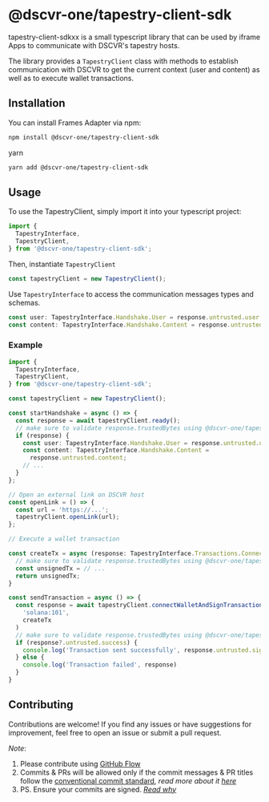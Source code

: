 # @dscvr-one/tapestry-client-sdk

tapestry-client-sdkxx is a small typescript library that can be used by iframe Apps to communicate with DSCVR's tapestry hosts.

The library provides a `TapestryClient` class with methods to establish communication with DSCVR to get the current context (user and content) as well as to execute wallet transactions.

## Installation

You can install Frames Adapter via npm:

```bash
npm install @dscvr-one/tapestry-client-sdk
```

yarn

```bash
yarn add @dscvr-one/tapestry-client-sdk
```

## Usage

To use the TapestryClient, simply import it into your typescript project:

```typescript
import {
  TapestryInterface,
  TapestryClient,
} from '@dscvr-one/tapestry-client-sdk';
```

Then, instantiate `TapestryClient`

```typescript
const tapestryClient = new TapestryClient();
```

Use `TapestryInterface` to access the communication messages types and schemas.

```typescript
const user: TapestryInterface.Handshake.User = response.untrusted.user;
const content: TapestryInterface.Handshake.Content = response.untrusted.content;
```

### Example

```typescript
import {
  TapestryInterface,
  TapestryClient,
} from '@dscvr-one/tapestry-client-sdk';

const tapestryClient = new TapestryClient();

const startHandshake = async () => {
  const response = await tapestryClient.ready();
  // make sure to validate response.trustedBytes using @dscvr-one/tapestry-server-sdk so the app is not used by platforms other than DSCVR
  if (response) {
    const user: TapestryInterface.Handshake.User = response.untrusted.user;
    const content: TapestryInterface.Handshake.Content =
      response.untrusted.content;
    // ...
  }
};

// Open an external link on DSCVR host
const openLink = () => {
  const url = 'https://...';
  tapestryClient.openLink(url);
};

// Execute a wallet transaction

const createTx = async (response: TapestryInterface.Transactions.ConnectWalletResponseMessage) => {
  // make sure to validate response.trustedBytes using @dscvr-one/tapestry-server-sdk so the app is not used by platforms other than DSCVR
  const unsignedTx = // ...
  return unsignedTx;
}

const sendTransaction = async () => {
  const response = await tapestryClient.connectWalletAndSignTransaction(
    'solana:101',
    createTx
  )
  // make sure to validate response.trustedBytes using @dscvr-one/tapestry-server-sdk so the app is not used by platforms other than DSCVR
  if (response?.untrusted.success) {
    console.log('Transaction sent successfully', response.untrusted.signedTx)
  } else {
    console.log('Transaction failed', response)
  }
}
```

## Contributing

Contributions are welcome! If you find any issues or have suggestions for improvement, feel free to open an issue or submit a pull request.

_Note_:

1. Please contribute using [GitHub Flow](https://web.archive.org/web/20191104103724/https://guides.github.com/introduction/flow/)
2. Commits & PRs will be allowed only if the commit messages & PR titles follow the [conventional commit standard](https://www.conventionalcommits.org/), _read more about it [here](https://github.com/conventional-changelog/commitlint/tree/master/%40commitlint/config-conventional#type-enum)_
3. PS. Ensure your commits are signed. _[Read why](https://withblue.ink/2020/05/17/how-and-why-to-sign-git-commits.html)_
